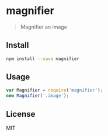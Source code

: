 # magnifier

> Magnifier an image

## Install

```sh
npm install --save magnifier
```

## Usage

```js
var Magnifier = require('magnifier');
new Magnifier('.image');
```

## License

MIT
